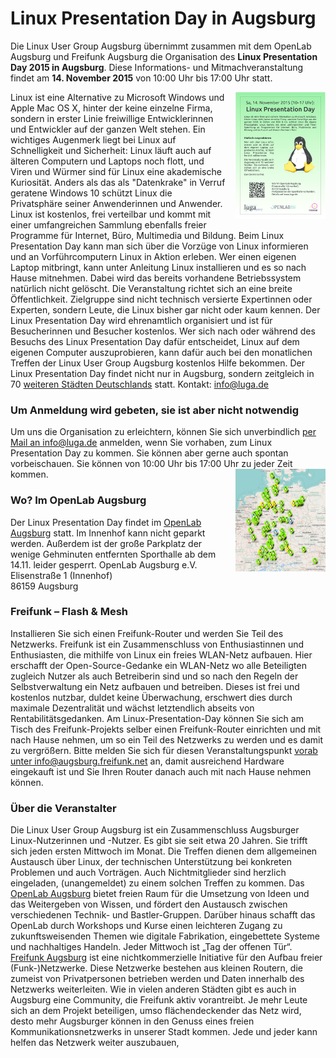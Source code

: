 # Linux Presentation Day in Augsburg


Die Linux User Group Augsburg übernimmt zusammen mit dem OpenLab Augsburg und Freifunk Augsburg die Organisation des <strong>Linux Presentation Day 2015 in Augsburg</strong>. Diese Informations- und Mitmachveranstaltung findet am <strong>14. November 2015</strong> von 10:00 Uhr bis 17:00 Uhr statt.
<div style="float:right; margin-left: 15px"><a href="/download/lpd/poster_2015.pdf"><img src="/images/lpd/poster_2015.png" style="width: 144px"></a></div>
Linux ist eine Alternative zu Microsoft Windows und Apple Mac OS X, hinter der keine einzelne Firma, sondern in erster Linie freiwillige Entwicklerinnen und Entwickler auf der ganzen Welt stehen. Ein wichtiges Augenmerk liegt bei Linux auf Schnelligkeit und Sicherheit: Linux läuft auch auf älteren Computern und Laptops noch flott, und Viren und Würmer sind für Linux eine akademische Kuriosität. Anders als das als "Datenkrake" in Verruf geratene Windows 10 schützt Linux die Privatsphäre seiner Anwenderinnen und Anwender. Linux ist kostenlos, frei verteilbar und kommt mit einer umfangreichen Sammlung ebenfalls freier Programme für Internet, Büro, Multimedia und Bildung.
Beim Linux Presentation Day kann man sich über die Vorzüge von Linux informieren und an Vorführcomputern Linux in Aktion erleben. Wer einen eigenen Laptop mitbringt, kann unter Anleitung Linux installieren und es so nach Hause mitnehmen. Dabei wird das bereits vorhandene Betriebssystem natürlich nicht gelöscht.
Die Veranstaltung richtet sich an eine breite Öffentlichkeit. Zielgruppe sind nicht technisch versierte Expertinnen oder Experten, sondern Leute, die Linux bisher gar nicht oder kaum kennen. Der Linux Presentation Day wird ehrenamtlich organisiert und ist für Besucherinnen und Besucher kostenlos. Wer sich nach oder während des Besuchs des Linux Presentation Day dafür entscheidet, Linux auf dem eigenen Computer auszuprobieren, kann dafür auch bei den monatlichen Treffen der Linux User Group Augsburg kostenlos Hilfe bekommen.
Der Linux Presentation Day findet nicht nur in Augsburg, sondern zeitgleich in 70 <a href="http://www.linux-presentation-day.de/">weiteren Städten Deutschlands</a> statt.
Kontakt: <a href="mailto:info@luga.de">info@luga.de</a>
<h3>Um Anmeldung wird gebeten, sie ist aber nicht notwendig</h3>
Um uns die Organisation zu erleichtern, können Sie sich unverbindlich <a href="mailto:info@luga.de">per Mail an info@luga.de</a> anmelden, wenn Sie vorhaben, zum Linux Presentation Day zu kommen. Sie können aber gerne auch spontan vorbeischauen.
Sie können von 10:00 Uhr bis 17:00 Uhr zu jeder Zeit kommen.
<div style="float:right; margin-left: 15px"><a href="http://umap.openstreetmap.fr/de/map/linuxpresentationday_56831#6/51.802/12.151"><img src="/images/lpd/karte_2015.png" style="width: 144px"></a></div>
<h3>Wo? Im OpenLab Augsburg</h3>
Der Linux Presentation Day findet im <a href="http://wiki.openlab-augsburg.de/openwiki:raum">OpenLab Augsburg</a> statt. Im Innenhof kann nicht geparkt werden. Außerdem ist der große Parkplatz der wenige Gehminuten entfernten Sporthalle ab dem 14.11. leider gesperrt.
OpenLab Augsburg e.V.<br>
Elisenstraße 1 (Innenhof)<br>
86159 Augsburg
<h3>Freifunk – Flash &amp; Mesh</h3>
Installieren Sie sich einen Freifunk-Router und werden Sie Teil des Netzwerks.
Freifunk ist ein Zusammenschluss von Enthusiastinnen und Enthusiasten, die mithilfe von Linux ein freies WLAN-Netz aufbauen. Hier
erschafft der Open-Source-Gedanke ein WLAN-Netz wo alle Beteiligten
zugleich Nutzer als auch Betreiberin sind und so nach den Regeln der
Selbstverwaltung ein Netz aufbauen und betreiben. Dieses ist frei und
kostenlos nutzbar, duldet keine Überwachung, erschwert dies durch
maximale Dezentralität und wächst letztendlich abseits von
Rentabilitätsgedanken.
Am Linux-Presentation-Day können Sie sich am Tisch des Freifunk-Projekts selber einen
Freifunk-Router einrichten und mit nach Hause nehmen, um so ein Teil des
Netzwerks zu werden und es damit zu vergrößern.
Bitte melden Sie sich für diesen Veranstaltungspunkt <a href="mailto:info@augsburg.freifunk.net">vorab unter info@augsburg.freifunk.net</a> an,
damit ausreichend Hardware eingekauft ist und Sie Ihren Router danach
auch mit nach Hause nehmen können.
<h3>Über die Veranstalter</h3>
Die Linux User Group Augsburg ist ein Zusammenschluss Augsburger Linux-Nutzerinnen und -Nutzer. Es gibt sie seit etwa 20 Jahren. Sie trifft sich jeden ersten Mittwoch im Monat. Die Treffen dienen dem allgemeinen Austausch über Linux, der technischen Unterstützung bei konkreten Problemen und auch 
Vorträgen. Auch Nichtmitglieder sind herzlich eingeladen, (unangemeldet) zu                  
einem solchen Treffen zu kommen.
Das <a href="https://openlab-augsburg.de/">OpenLab Augsburg</a> bietet freien Raum für die Umsetzung von Ideen und das                 
Weitergeben von Wissen, und fördert den Austausch zwischen verschiedenen Technik- und Bastler-Gruppen. Darüber hinaus schafft das OpenLab durch Workshops und Kurse einen leichteren Zugang zu zukunftsweisenden Themen wie digitale Fabrikation, eingebettete Systeme und nachhaltiges Handeln. Jeder                  
Mittwoch ist „Tag der offenen Tür“.                                                                                                                                                                                  
<a href="http://augsburg.freifunk.net/">Freifunk Augsburg</a> ist eine nichtkommerzielle Initiative für den Aufbau freier (Funk-)Netzwerke. Diese Netzwerke bestehen aus kleinen Routern, die zumeist von Privatpersonen betrieben werden und Daten innerhalb des Netzwerks weiterleiten. Wie in vielen anderen Städten gibt es auch in Augsburg eine Community, die Freifunk aktiv vorantreibt. Je mehr Leute sich an dem Projekt beteiligen, umso flächendeckender das Netz wird, desto mehr Augsburger können in den Genuss eines freien Kommunikationsnetzwerks in unserer Stadt kommen. Jede und jeder kann helfen das Netzwerk weiter auszubauen,
